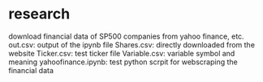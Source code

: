 # research
download financial data of SP500 companies from yahoo finance, etc.
out.csv: output of the ipynb file
Shares.csv: directly downloaded from the website
Ticker.csv: test ticker file
Variable.csv: variable symbol and meaning
yahoofinance.ipynb: test python scrpit for webscraping the financial data
